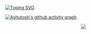
[![Typing SVG](https://readme-typing-svg.herokuapp.com/?color=8CB8FF&size=35&center=true&vCenter=true&width=1000&lines=HELLO,+Meu+Nome+é+Kleber+Tadeu;Tenho+19+anos+de+idade;Sou+brasileiro;Estou+Cursando+Ciências+da+Computação;Seja+Bem+Vindo!+:%29)](https://git.io/typing-svg)


[![Ashutosh's github activity graph](https://github-readme-activity-graph.cyclic.app/graph?username=K-Tadeu&bg_color=0d1117&color=0063FF&line=9DC3FF&point=5C9BFF&area=true&hide_border=true)](https://github.com/ashutosh00710/github-readme-activity-graph)


<p align="center">
  <img src="https://github-profile-trophy.vercel.app/?username=K-Tadeu&theme=dracula&row=2&no-bg=true&column=3&margin-w=15&margin-h=15" />
</p>
